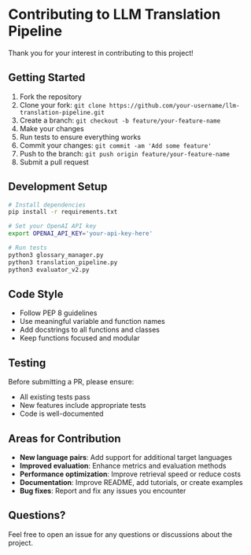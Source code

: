 # Contributing to LLM Translation Pipeline

Thank you for your interest in contributing to this project!

## Getting Started

1. Fork the repository
2. Clone your fork: `git clone https://github.com/your-username/llm-translation-pipeline.git`
3. Create a branch: `git checkout -b feature/your-feature-name`
4. Make your changes
5. Run tests to ensure everything works
6. Commit your changes: `git commit -am 'Add some feature'`
7. Push to the branch: `git push origin feature/your-feature-name`
8. Submit a pull request

## Development Setup

```bash
# Install dependencies
pip install -r requirements.txt

# Set your OpenAI API key
export OPENAI_API_KEY='your-api-key-here'

# Run tests
python3 glossary_manager.py
python3 translation_pipeline.py
python3 evaluator_v2.py
```

## Code Style

- Follow PEP 8 guidelines
- Use meaningful variable and function names
- Add docstrings to all functions and classes
- Keep functions focused and modular

## Testing

Before submitting a PR, please ensure:

- All existing tests pass
- New features include appropriate tests
- Code is well-documented

## Areas for Contribution

- **New language pairs**: Add support for additional target languages
- **Improved evaluation**: Enhance metrics and evaluation methods
- **Performance optimization**: Improve retrieval speed or reduce costs
- **Documentation**: Improve README, add tutorials, or create examples
- **Bug fixes**: Report and fix any issues you encounter

## Questions?

Feel free to open an issue for any questions or discussions about the project.
